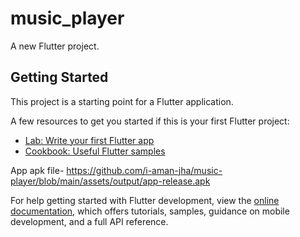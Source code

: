 # music_player

A new Flutter project.

## Getting Started

This project is a starting point for a Flutter application.

A few resources to get you started if this is your first Flutter project:

- [Lab: Write your first Flutter app](https://docs.flutter.dev/get-started/codelab)
- [Cookbook: Useful Flutter samples](https://docs.flutter.dev/cookbook)

App apk file- https://github.com/i-aman-jha/music-player/blob/main/assets/output/app-release.apk

For help getting started with Flutter development, view the
[online documentation](https://docs.flutter.dev/), which offers tutorials,
samples, guidance on mobile development, and a full API reference.

